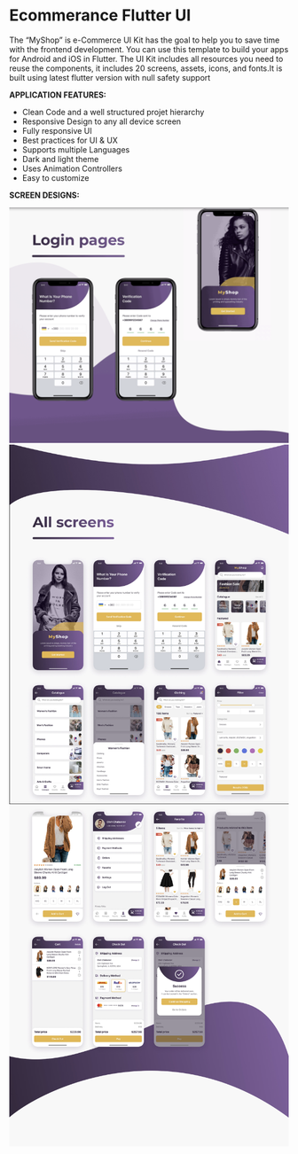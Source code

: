 # Ecommerance Flutter UI

The “MyShop” is e-Commerce UI Kit has the goal to help you to save time with the frontend development. You can use this template to build your apps for Android and iOS in Flutter. The UI Kit includes all resources you need to reuse the components, it includes 20 screens, assets, icons, and fonts.It is built using latest flutter version with null safety support

**APPLICATION FEATURES:**

- Clean Code and a well structured projet hierarchy
- Responsive Design to any all device screen
- Fully responsive UI
- Best practices for UI & UX
- Supports multiple Languages
- Dark and light theme
- Uses Animation Controllers
- Easy to customize

**SCREEN DESIGNS:**

<img width="1100" alt="login_screens" src="https://github.com/masood12/Flutter-Ecommerce-UI-Template/blob/master/assets/promotional/login_page.png">

<img width="1100" alt="login_screens" src="https://github.com/masood12/Flutter-Ecommerce-UI-Template/blob/master/assets/promotional/all_screen_02.png">

<img width="1100" alt="login_screens" src="https://github.com/masood12/Flutter-Ecommerce-UI-Template/blob/master/assets/promotional/all_screens_01.png">
